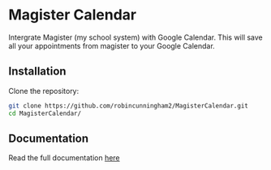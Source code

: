 # Magister Calendar

Intergrate Magister (my school system) with Google Calendar. This will save all your appointments from magister to your Google Calendar.

## Installation

Clone the repository:

```bash
git clone https://github.com/robincunningham2/MagisterCalendar.git
cd MagisterCalendar/
```

## Documentation

Read the full documentation [here](docs/en)
